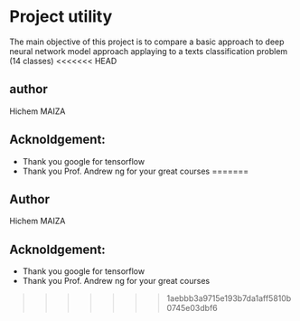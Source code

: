 # Project utility 
The main objective of this project is to compare a basic approach to deep neural network model approach applaying to a texts classification problem  (14 classes)
<<<<<<< HEAD
## author 
Hichem MAIZA
## Acknoldgement:
- Thank you google for tensorflow
- Thank you Prof. Andrew ng for your great courses
=======
## Author 
Hichem MAIZA 
## Acknoldgement:
- Thank you google for tensorflow 
- Thank you Prof. Andrew ng for your great courses
>>>>>>> 1aebbb3a9715e193b7da1aff5810b0745e03dbf6
